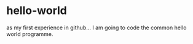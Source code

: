 # hello-world
as my first experience in github...
I am going to code the common hello world programme.
